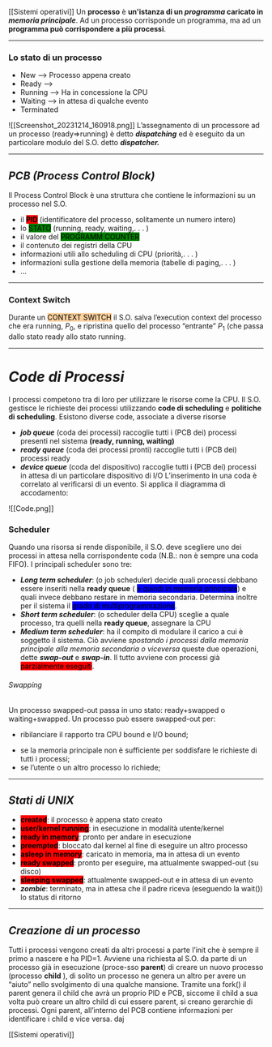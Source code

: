 
[[Sistemi operativi]]
Un **processo** è __un'istanza di un _programma_ caricato in _memoria principale___. Ad un processo corrisponde un programma, ma ad un __programma può corrispondere a più processi__.  
****
### Lo stato di un processo
- New --> Processo appena creato
- Ready --> 
- Running --> Ha in concessione la CPU
- Waiting --> in attesa di qualche evento
- Terminated

![[Screenshot_20231214_160918.png]]
L’assegnamento di un processore ad un processo (ready⇒running) è detto **_dispatching_** ed è eseguito da un particolare modulo del S.O. detto **_dispatcher._**

____
## **_PCB (Process Control Block)_**
Il Process Control Block è una struttura che contiene le informazioni su un processo nel S.O. 
- il **<mark style="background: red;">PID</mark>** (identificatore del processo, solitamente un numero intero)
- lo <mark style="background: green;">STATO</mark> (running, ready, waiting,. . . )
- il valore del <mark style="background: green;">PROGRAMM COUNTER</mark>
- il contenuto dei registri della CPU
- informazioni utili allo scheduling di CPU (priorità,. . . )
- informazioni sulla gestione della memoria (tabelle di paging,. . . )
- ...
____
### Context Switch
Durante un <mark style="background: #FFB86CA6;">CONTEXT SWITCH</mark> il S.O. salva l’execution context del processo che era running, $P_0$, e ripristina quello del processo “entrante” $P_1$ (che passa dallo stato ready allo stato running.
____
# **_Code di Processi_** 
I processi competono tra di loro per utilizzare le risorse come la CPU.
Il S.O. gestisce le richieste dei processi utilizzando **code di scheduling** e **politiche di scheduling**.
Esistono diverse code, associate a diverse risorse
- **_job queue_** (coda dei processi) raccoglie tutti i (PCB dei) processi presenti nel sistema **(ready, running, waiting)**
- **_ready queue_** (coda dei processi pronti) raccoglie tutti i (PCB dei) processi ready
- **_device queue_** (coda del dispositivo) raccoglie tutti i (PCB dei) processi in attesa di un particolare dispositivo di I/O
L’inserimento in una coda è correlato al verificarsi di un evento.
Si applica il diagramma di accodamento:

![[Code.png]]
### Scheduler
Quando una risorsa si rende disponibile, il S.O. deve scegliere uno dei processi in attesa nella corrispondente coda (N.B.: non è sempre una coda FIFO).
I principali scheduler sono tre:
- **_Long term scheduler_**: (o job scheduler) decide quali processi debbano essere inseriti nella **ready queue** ( <mark style="background: blue;">e quindi in memoria principale</mark>) e quali invece debbano restare in memoria secondaria. Determina inoltre per il  sistema il <mark style="background: blue;">grado di  multiprogrammazione</mark>.
- **_Short term scheduler_**: (o scheduler della CPU) sceglie a quale processo, tra quelli nella **ready queue**, assegnare la CPU
- **_Medium term scheduler_**: ha il compito di modulare il carico a cui è soggetto il sistema. Ciò avviene _spostando i processi dalla memoria principale alla memoria secondaria o viceversa_ queste due operazioni, dette **_swap-out_** e **_swap-in_**. Il tutto avviene con processi già <mark style="background: red;">parzialmente eseguiti</mark>.
###### Swapping
Un processo swapped-out passa in uno stato: ready+swapped o waiting+swapped.
Un processo può essere swapped-out per:
+  ribilanciare il rapporto tra CPU bound e I/O bound;
-  se la memoria principale non è sufficiente per soddisfare le richieste di tutti i processi;
- se l’utente o un altro processo lo richiede;
****
## **_Stati di UNIX_**

- <b><mark style="background: red;">created</mark></b>: il processo è appena stato creato
- <b><mark style="background: red;">user/kernel running</mark></b>: in esecuzione in modalità utente/kernel
- <b><mark style="background: red;">ready in memory</mark></b>: pronto per andare in esecuzione
- <b><mark style="background: red;">preempted</mark></b>: bloccato dal kernel al fine di eseguire un altro processo
- <b><mark style="background: red;">asleep in memory</mark></b>: caricato in memoria, ma in attesa di un evento
- <b><mark style="background: red;">ready swapped</mark></b>: pronto per eseguire, ma attualmente swapped-out (su disco)
- <b><mark style="background: red;">sleeping swapped</mark></b>: attualmente swapped-out e in attesa di un evento
- **_zombie_**: terminato, ma in attesa che il padre riceva (eseguendo la wait()) lo status di ritorno
____
## **_Creazione di un processo_**
Tutti i processi vengono creati da altri processi a parte l’init che è sempre il primo a nascere e ha PID=1. Avviene una richiesta al S.O. da parte di un processo già in esecuzione (proce-sso **parent**) di creare un nuovo processo (processo **child** ), di solito un processo ne genera un altro per avere un “aiuto” nello svolgimento di una qualche mansione.
Tramite una fork() il parent genera il child che avrà un proprio PID e PCB, siccome il child a sua volta può creare un altro child di cui essere parent, si creano gerarchie di processi. Ogni parent, all’interno del
PCB contiene informazioni per identificare i child e vice versa.
daj



[[Sistemi operativi]] 